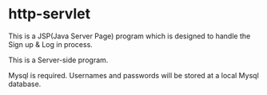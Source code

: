 # http-servlet
This is a JSP(Java Server Page) program which is designed to handle the Sign up & Log in process.

This is a Server-side program.

Mysql is required. Usernames and passwords will be stored at a local Mysql database.
